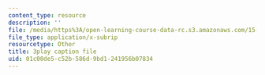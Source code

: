 ```yaml
---
content_type: resource
description: ''
file: /media/https%3A/open-learning-course-data-rc.s3.amazonaws.com/15-s08-fintech-shaping-the-financial-world-spring-2020/01c00de5c52b586d9bd1241956b07834_OUAMdi281mQ.vtt
file_type: application/x-subrip
resourcetype: Other
title: 3play caption file
uid: 01c00de5-c52b-586d-9bd1-241956b07834
---
```

